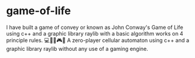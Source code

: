 # game-of-life
I have built a game of convey or known as John Conway's Game of Life using c++ and a graphic library raylib with a basic algorithm works on 4 principle rules. 💻👨‍💻🎮😁  A zero-player cellular automaton using c++ and a graphic library raylib without any use of a gaming engine. 
